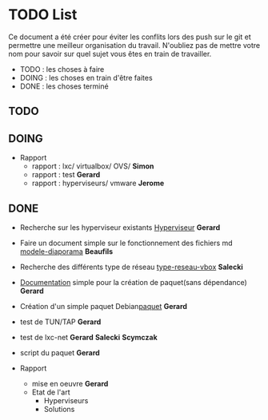 # TODO List

Ce document a été créer pour éviter les conflits lors des push sur le git et permettre une meilleur organisation du travail. 
N'oubliez pas de mettre votre nom pour savoir sur quel sujet vous êtes en train de travailler.

- TODO : les choses à faire
- DOING : les choses en train d'être faites
- DONE : les choses terminé 

## TODO


## DOING
- Rapport
    - rapport : lxc/ virtualbox/ OVS/  **Simon**
    - rapport : test **Gerard**
    - rapport : hyperviseurs/ vmware **Jerome**

## DONE

- Recherche sur les hyperviseur existants [Hyperviseur](local/tmp/Recherche_Hyperviseur.md)  **Gerard**
- Faire un document simple sur le fonctionnement des fichiers md [modele-diaporama](local/modele-diaporama.md) **Beaufils**
- Recherche des différents type de réseau [type-reseau-vbox](local/tmp/type-reseau-vbox.md) **Salecki**
- [Documentation](local/compte-rendu/cr-2018-02-09-hebdo.md) simple pour la création de paquet(sans dépendance) **Gerard**
- Création d'un simple paquet Debian[paquet](local/tmp/myecho) **Gerard**
- test de TUN/TAP **Gerard**
- test de lxc-net **Gerard** **Salecki** **Scymczak** 
- script du paquet **Gerard**

- Rapport 
    - mise en oeuvre **Gerard**
    - Etat de l'art
        - Hyperviseurs
        - Solutions 